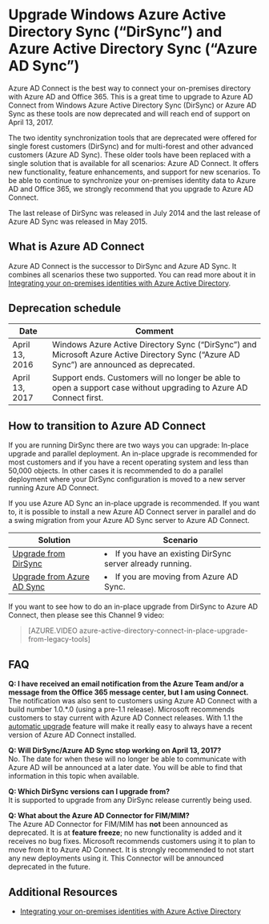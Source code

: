 <properties
	pageTitle="Upgrade from DirSync and Azure AD Sync | Microsoft Azure"
	description="Describes how to upgrade from DirSync and Azure AD Sync to Azure AD Connect."
	services="active-directory"
	documentationCenter=""
	authors="andkjell"
	manager="femila"
	editor=""/>

<tags
	ms.service="active-directory"
	ms.workload="identity"
	ms.tgt_pltfrm="na"
	ms.devlang="na"
	ms.topic="article"
	ms.date="06/27/2016"
	ms.author="andkjell"/>


# Upgrade Windows Azure Active Directory Sync (“DirSync”) and Azure Active Directory Sync (“Azure AD Sync”)
Azure AD Connect is the best way to connect your on-premises directory with Azure AD and Office 365. This is a great time to upgrade to Azure AD Connect from Windows Azure Active Directory Sync (DirSync) or Azure AD Sync as these tools are now deprecated and will reach end of support on April 13, 2017.

The two identity synchronization tools that are deprecated were offered for single forest customers (DirSync) and for multi-forest and other advanced customers (Azure AD Sync). These older tools have been replaced with a single solution that is available for all scenarios: Azure AD Connect. It offers new functionality, feature enhancements, and support for new scenarios. To be able to continue to synchronize your on-premises identity data to Azure AD and Office 365, we strongly recommend that you upgrade to Azure AD Connect.

The last release of DirSync was released in July 2014 and the last release of Azure AD Sync was released in May 2015.

## What is Azure AD Connect
Azure AD Connect is the successor to DirSync and Azure AD Sync. It combines all scenarios these two supported. You can read more about it in [Integrating your on-premises identities with Azure Active Directory](active-directory-aadconnect.md).

## Deprecation schedule

Date | Comment
 --- | ---
April 13, 2016 | Windows Azure Active Directory Sync (“DirSync”) and Microsoft Azure Active Directory Sync (“Azure AD Sync”) are announced as deprecated.
April 13, 2017 | Support ends. Customers will no longer be able to open a support case without upgrading to Azure AD Connect first.

## How to transition to Azure AD Connect
If you are running DirSync there are two ways you can upgrade: In-place upgrade and parallel deployment. An in-place upgrade is recommended for most customers and if you have a recent operating system and less than 50,000 objects. In other cases it is recommended to do a parallel deployment where your DirSync configuration is moved to a new server running Azure AD Connect.

If you use Azure AD Sync an in-place upgrade is recommended. If you want to, it is possible to install a new Azure AD Connect server in parallel and do a swing migration from your Azure AD Sync server to Azure AD Connect.

Solution | Scenario
----- | -----
[Upgrade from DirSync](active-directory-aadconnect-dirsync-upgrade-get-started.md) | <li>If you have an existing DirSync server already running.</li>
[Upgrade from Azure AD Sync](active-directory-aadconnect-upgrade-previous-version.md)| <li>If you are moving from Azure AD Sync.</li>

If you want to see how to do an in-place upgrade from DirSync to Azure AD Connect, then please see this Channel 9 video:

> [AZURE.VIDEO azure-active-directory-connect-in-place-upgrade-from-legacy-tools]

## FAQ
**Q: I have received an email notification from the Azure Team and/or a message from the Office 365 message center, but I am using Connect.**  
The notification was also sent to customers using Azure AD Connect with a build number 1.0.\*.0 (using a pre-1.1 release). Microsoft recommends customers to stay current with Azure AD Connect releases. With 1.1 the [automatic upgrade](active-directory-aadconnect-feature-automatic-upgrade.md) feature will make it really easy to always have a recent version of Azure AD Connect installed.

**Q: Will DirSync/Azure AD Sync stop working on April 13, 2017?**  
No. The date for when these will no longer be able to communicate with Azure AD will be announced at a later date. You will be able to find that information in this topic when available.

**Q: Which DirSync versions can I upgrade from?**  
It is supported to upgrade from any DirSync release currently being used.

**Q: What about the Azure AD Connector for FIM/MIM?**  
The Azure AD Connector for FIM/MIM has **not** been announced as deprecated. It is at **feature freeze**; no new functionality is added and it receives no bug fixes. Microsoft recommends customers using it to plan to move from it to Azure AD Connect. It is strongly recommended to not start any new deployments using it. This Connector will be announced deprecated in the future.

## Additional Resources

* [Integrating your on-premises identities with Azure Active Directory](active-directory-aadconnect.md)
